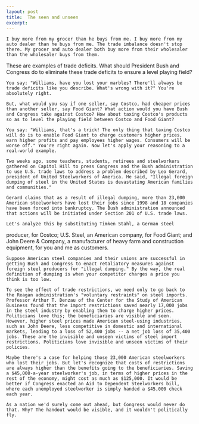 ```yaml
---
layout: post
title:  The seen and unseen
excerpt:
---
```












	I buy more from my grocer than he buys from me. I buy more from my auto dealer than he buys from me. The trade imbalance doesn't stop there. My grocer and auto dealer both buy more from their wholesaler than the wholesaler buys from them.

These are examples of trade deficits. What should President Bush and Congress do to eliminate these trade deficits to ensure a level playing field?

	You say: "Williams, have you lost your marbles? There'll always be trade deficits like you describe. What's wrong with it?" You're absolutely right.

	But, what would you say if one seller, say Costco, had cheaper prices than another seller, say Food Giant? What action would you have Bush and Congress take against Costco? How about taxing Costco's products so as to level the playing field between Costco and Food Giant?

	You say: "Williams, that's a trick! The only thing that taxing Costco will do is to enable Food Giant to charge customers higher prices, earn higher profits and pay employees higher wages. Consumers will be worse off." You're right again. Now let's apply your reasoning to a real-world example.

	Two weeks ago, some teachers, students, retirees and steelworkers gathered on Capitol Hill to press Congress and the Bush administration to use U.S. trade laws to address a problem described by Leo Gerard, president of United Steelworkers of America. He said, "Illegal foreign dumping of steel in the United States is devastating American families and communities."

	Gerard claims that as a result of illegal dumping, more than 23,000 American steelworkers have lost their jobs since 1998 and 18 companies have been forced into bankruptcy. The Bush administration announced that actions will be initiated under Section 201 of U.S. trade laws.

	Let's analyze this by substituting Timken Stahl, a German steel
producer, for Costco; U.S. Steel, an American company, for Food Giant; and John Deere & Company, a manufacturer of heavy farm and construction equipment, for you and me as customers.

	Suppose American steel companies and their unions are successful in getting Bush and Congress to enact retaliatory measures against foreign steel producers for "illegal dumping." By the way, the real definition of dumping is when your competitor charges a price you think is too low.

	To see the effect of trade restrictions, we need only to go back to the Reagan administration's "voluntary restraints" on steel imports. Professor Arthur T. Denzau of the Center for the Study of American Business found that the import restrictions saved nearly 17,000 jobs in the steel industry by enabling them to charge higher prices. Politicians love this; the beneficiaries are visible and seen. However, higher steel prices made American steel-using industries, such as John Deere, less competitive in domestic and international markets, leading to a loss of 52,400 jobs -- a net job loss of 35,400 jobs. These are the invisible and unseen victims of steel import restrictions. Politicians love invisible and unseen victims of their policies.

	Maybe there's a case for helping those 23,000 American steelworkers who lost their jobs. But let's recognize that costs of restrictions are always higher than the benefits going to the beneficiaries. Saving a $45,000-a-year steelworker's job, in terms of higher prices in the rest of the economy, might cost as much as $125,000. It would be better if Congress enacted an Aid to Dependent Steelworkers bill, where each unemployed steelworker is simply handed a $45,000 check each year.

	As a nation we'd surely come out ahead, but Congress would never do that. Why? The handout would be visible, and it wouldn't politically fly.


